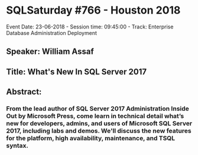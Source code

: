 # SQLSaturday #766 - Houston 2018
Event Date: 23-06-2018 - Session time: 09:45:00 - Track: Enterprise Database Administration  Deployment
## Speaker: William Assaf
## Title: What's New In SQL Server 2017
## Abstract:
### From the lead author of SQL Server 2017 Administration Inside Out by Microsoft Press, come learn in technical detail what’s new for developers, admins, and users of Microsoft SQL Server 2017, including labs and demos. We'll discuss the new features for the platform, high availability, maintenance, and TSQL syntax.
